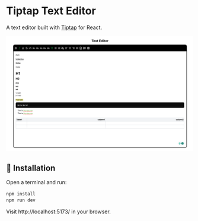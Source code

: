 # Tiptap Text Editor

A text editor built with [Tiptap](https://tiptap.dev/) for React.

![img.png](src/assets/img.png)

## 🚀 Installation
Open a terminal and run:
```bash
npm install
npm run dev
```
Visit http://localhost:5173/ in your browser.


